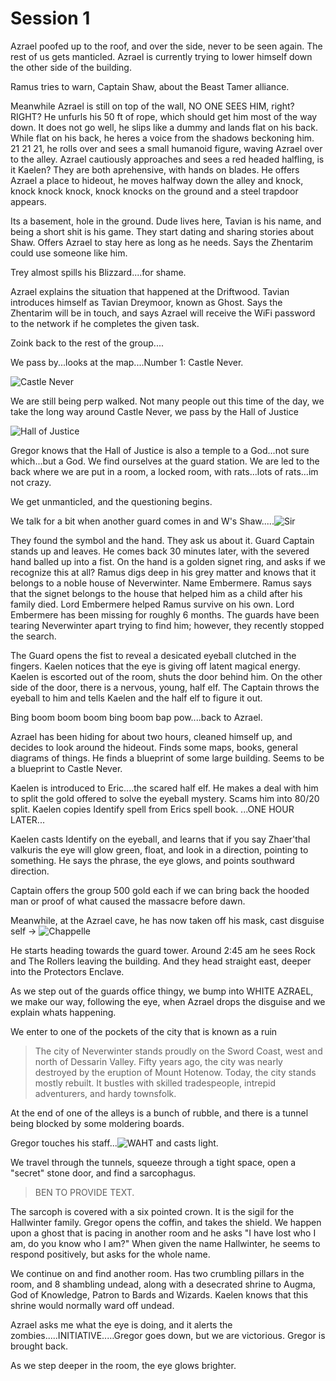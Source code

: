 # Session 1

Azrael poofed up to the roof, and over the side, never to be seen again.  The rest of us gets manticled.  Azrael is currently trying to lower himself down the other side of the building.

Ramus tries to warn, Captain Shaw, about the Beast Tamer alliance.

Meanwhile Azrael is still on top of the wall, NO ONE SEES HIM, right?  RIGHT?  He unfurls his 50 ft of rope, which should get him most of the way down.  It does not go well, he slips like a dummy and lands flat on his back.  While flat on his back, he heres a voice from the shadows beckoning him. 21 21 21, he rolls over and sees a small humanoid figure, waving Azrael over to the alley.  Azrael cautiously approaches and sees a red headed halfling, is it Kaelen?  They are both aprehensive, with hands on blades.  He offers Azrael a place to hideout, he moves halfway down the alley and knock, knock knock knock, knock knocks on the ground and a steel trapdoor appears.

Its a basement, hole in the ground.  Dude lives here, Tavian is his name, and being a short shit is his game.  They start dating and sharing stories about Shaw. Offers Azrael to stay here as long as he needs.  Says the Zhentarim could use someone like him.

Trey almost spills his Blizzard....for shame.

Azrael explains the situation that happened at the Driftwood.  Tavian introduces himself as Tavian Dreymoor, known as Ghost.  Says the Zhentarim will be in touch, and says Azrael will receive the WiFi password to the network if he completes the given task.

Zoink back to the rest of the group....

We pass by...looks at the map....Number 1:  Castle Never.

![Castle Never](CastleNever.png)

We are still being perp walked.  Not many people out this time of the day, we take the long way around Castle Never, we pass by the Hall of Justice 

![Hall of Justice](HallsOfJustice.png)

Gregor knows that the Hall of Justice is also a temple to a God...not sure which...but a God.  We find ourselves at the guard station.  We are led to the back where we are put in a room, a locked room, with rats...lots of rats...im not crazy.

We get unmanticled, and the questioning begins.

We talk for a bit when another guard comes in and W's Shaw.....![Sir](Bushed.png)

They found the symbol and the hand.  They ask us about it. Guard Captain stands up and leaves.  He comes back 30 minutes later, with the severed hand balled up into a fist.  On the hand is a golden signet ring, and asks if we recognize this at all?  Ramus digs deep in his grey matter and knows that it belongs to a noble house of Neverwinter. Name Embermere.  Ramus says that the signet belongs to the house that helped him as a child after his family died.  Lord Embermere helped Ramus survive on his own.  Lord Embermere has been missing for roughly 6 months.  The guards have been tearing Neverwinter apart trying to find him; however, they recently stopped the search.

The Guard opens the fist to reveal a desicated eyeball clutched in the fingers.  Kaelen notices that the eye is giving off latent magical energy.  Kaelen is escorted out of the room, shuts the door behind him.  On the other side of the door, there is a nervous, young, half elf.  The Captain throws the eyeball to him and tells Kaelen and the half elf to figure it out.

Bing boom boom boom bing boom bap pow....back to Azrael.

Azrael has been hiding for about two hours, cleaned himself up, and decides to look around the hideout.  Finds some maps, books, general diagrams of things.  He finds a blueprint of some large building.  Seems to be a blueprint to Castle Never.

Kaelen is introduced to Eric....the scared half elf.  He makes a deal with him to split the gold offered to solve the eyeball mystery.  Scams him into 80/20 split.  Kaelen copies Identify spell from Erics spell book.  ...ONE HOUR LATER...

Kaelen casts Identify on the eyeball, and learns that if you say Zhaer'thal valkuris the eye will glow green, float, and look in a direction, pointing to something.  He says the phrase, the eye glows, and points southward direction.

Captain offers the group 500 gold each if we can bring back the hooded man or proof of what caused the massacre before dawn.

Meanwhile, at the Azrael cave, he has now taken off his mask, cast disguise self -> ![Chappelle](Chappelle.png)

He starts heading towards the guard tower.  Around 2:45 am he sees Rock and The Rollers leaving the building.  And they head straight east, deeper into the Protectors Enclave.

As we step out of the guards office thingy, we bump into WHITE AZRAEL, we make our way, following the eye, when Azrael drops the disguise and we explain whats happening.

We enter to one of the pockets of the city that is known as a ruin

>The city of Neverwinter stands proudly on the Sword Coast, west and north of Dessarin Valley. Fifty years ago, the city was nearly destroyed by the eruption of Mount Hotenow. Today, the city stands mostly rebuilt. It bustles with skilled tradespeople, intrepid adventurers, and hardy townsfolk.

At the end of one of the alleys is a bunch of rubble, and there is a tunnel being blocked by some moldering boards.

Gregor touches his staff...![WAHT](WhatDidHeSay.png) and casts light.

We travel through the tunnels, squeeze through a tight space, open a "secret" stone door, and find a sarcophagus.  

>BEN TO PROVIDE TEXT.

The sarcoph is covered with a six pointed crown.  It is the sigil for the Hallwinter family.  Gregor opens the coffin, and takes the shield.  We happen upon a ghost that is pacing in another room and he asks "I have lost who I am, do you know who I am?"  When given the name Hallwinter, he seems to respond positively, but asks for the whole name.

We continue on and find another room.  Has two crumbling pillars in the room, and 8 shambling undead, along with a desecrated shrine to Augma, God of Knowledge, Patron to Bards and Wizards.  Kaelen knows that this shrine would normally ward off undead.

Azrael asks me what the eye is doing, and it alerts the zombies.....INITIATIVE.....Gregor goes down, but we are victorious.  Gregor is brought back.

As we step deeper in the room, the eye glows brighter.

